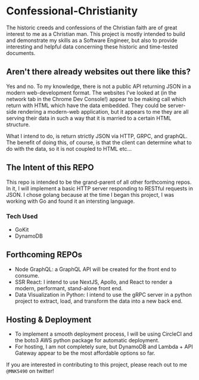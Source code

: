 # Confessional-Christianity
The historic creeds and confessions of the Christian faith are of great interest to me as a Christian man. This project is mostly intended
to build and demonstrate my skills as a Software Engineer, but also to provide interesting and helpful data concerning these historic
and time-tested documents.

## Aren't there already websites out there like this?
Yes and no. To my knowledge, there is not a public API returning JSON in a modern web-development format. The websites I've looked at (in the
network tab in the Chrome Dev Console!) appear to be making call which return with HTML which have the data embedded. They could be server-side
rendering a modern-web application, but it appears to me they are all serving their data in such a way that it is married to a certain HTML
structure.

What I intend to do, is return strictly JSON via HTTP, GRPC, and graphQL. The benefit of doing this, of course, is that the client can determine
what to do with the data, so it is not coupled to HTML etc...

## The Intent of this REPO
This repo is intended to be the grand-parent of all other forthcoming repos. In it, I will implement a basic HTTP server responding to
RESTful requests in JSON. I chose golang because at the time I began this project, I was working with Go and found it an intersting language.

### Tech Used
- GoKit
- DynamoDB

## Forthcoming REPOs
- Node GraphQL: a GraphQL API will be created for the front end to consume.
- SSR React: I intend to use NextJS, Apollo, and React to render a modern, performant, stand-alone front end.
- Data Visualization in Python: I intend to use the gRPC server in a python project to extract, load, and transform the data into a new back end.

## Hosting & Deployment
- To implement a smooth deployment process, I will be using CircleCI and the boto3 AWS python package for automatic deployment.
- For hosting, I am not completely sure, but DynamoDB and Lambda + API Gateway appear to be the most affordable options so far.

If you are interested in contributing to this project, please reach out to me `@MNK5490` on twitter!
